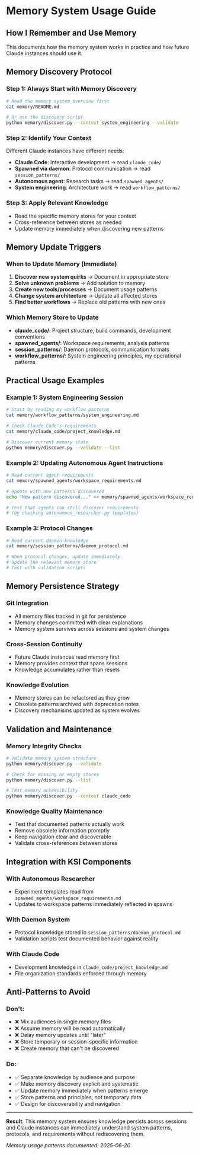 # Memory System Usage Guide

## How I Remember and Use Memory

This documents how the memory system works in practice and how future Claude instances should use it.

## Memory Discovery Protocol

### Step 1: Always Start with Memory Discovery
```bash
# Read the memory system overview first
cat memory/README.md

# Or use the discovery script
python memory/discover.py --context system_engineering --validate
```

### Step 2: Identify Your Context
Different Claude instances have different needs:
- **Claude Code**: Interactive development → read `claude_code/`
- **Spawned via daemon**: Protocol communication → read `session_patterns/`  
- **Autonomous agent**: Research tasks → read `spawned_agents/`
- **System engineering**: Architecture work → read `workflow_patterns/`

### Step 3: Apply Relevant Knowledge
- Read the specific memory stores for your context
- Cross-reference between stores as needed
- Update memory immediately when discovering new patterns

## Memory Update Triggers

### When to Update Memory (Immediate)
1. **Discover new system quirks** → Document in appropriate store
2. **Solve unknown problems** → Add solution to memory
3. **Create new tools/processes** → Document usage patterns
4. **Change system architecture** → Update all affected stores
5. **Find better workflows** → Replace old patterns with new ones

### Which Memory Store to Update
- **claude_code/**: Project structure, build commands, development conventions
- **spawned_agents/**: Workspace requirements, analysis patterns
- **session_patterns/**: Daemon protocols, communication formats
- **workflow_patterns/**: System engineering principles, my operational patterns

## Practical Usage Examples

### Example 1: System Engineering Session
```bash
# Start by reading my workflow patterns
cat memory/workflow_patterns/system_engineering.md

# Check Claude Code's requirements
cat memory/claude_code/project_knowledge.md

# Discover current memory state
python memory/discover.py --validate --list
```

### Example 2: Updating Autonomous Agent Instructions
```bash
# Read current agent requirements
cat memory/spawned_agents/workspace_requirements.md

# Update with new patterns discovered
echo "New pattern discovered..." >> memory/spawned_agents/workspace_requirements.md

# Test that agents can still discover requirements
# (by checking autonomous_researcher.py templates)
```

### Example 3: Protocol Changes
```bash
# Read current daemon knowledge
cat memory/session_patterns/daemon_protocol.md

# When protocol changes, update immediately
# Update the relevant memory store
# Test with validation scripts
```

## Memory Persistence Strategy

### Git Integration
- All memory files tracked in git for persistence
- Memory changes committed with clear explanations
- Memory system survives across sessions and system changes

### Cross-Session Continuity
- Future Claude instances read memory first
- Memory provides context that spans sessions
- Knowledge accumulates rather than resets

### Knowledge Evolution
- Memory stores can be refactored as they grow
- Obsolete patterns archived with deprecation notes
- Discovery mechanisms updated as system evolves

## Validation and Maintenance

### Memory Integrity Checks
```bash
# Validate memory system structure
python memory/discover.py --validate

# Check for missing or empty stores
python memory/discover.py --list

# Test memory accessibility
python memory/discover.py --context claude_code
```

### Knowledge Quality Maintenance
- Test that documented patterns actually work
- Remove obsolete information promptly
- Keep navigation clear and discoverable
- Validate cross-references between stores

## Integration with KSI Components

### With Autonomous Researcher
- Experiment templates read from `spawned_agents/workspace_requirements.md`
- Updates to workspace patterns immediately reflected in spawns

### With Daemon System
- Protocol knowledge stored in `session_patterns/daemon_protocol.md`
- Validation scripts test documented behavior against reality

### With Claude Code
- Development knowledge in `claude_code/project_knowledge.md`
- File organization standards enforced through memory

## Anti-Patterns to Avoid

### Don't:
- ❌ Mix audiences in single memory files
- ❌ Assume memory will be read automatically
- ❌ Delay memory updates until "later"
- ❌ Store temporary or session-specific information
- ❌ Create memory that can't be discovered

### Do:
- ✅ Separate knowledge by audience and purpose
- ✅ Make memory discovery explicit and systematic
- ✅ Update memory immediately when patterns emerge
- ✅ Store patterns and principles, not temporary data
- ✅ Design for discoverability and navigation

---

**Result**: This memory system ensures knowledge persists across sessions and Claude instances can immediately understand system patterns, protocols, and requirements without rediscovering them.

*Memory usage patterns documented: 2025-06-20*